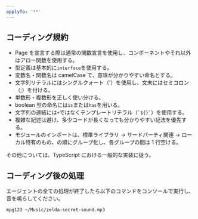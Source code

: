 ```yaml
---
applyTo: '**'
---
```


## コーディング規約

-   Page を宣言する際は通常の関数宣言を使用し、コンポーネントやそれ以外はアロー関数を使用する。
-   型定義は基本的に`interface`を使用する。
-   変数名・関数名は camelCase で、意味が分かりやすい命名とする。
-   文字列リテラルにはシングルクォート（'）を使用し、文末にはセミコロン（;）を付ける。
-   単数形・複数形を正しく使い分ける。
-   boolean 型の命名には`is`または`has`を用いる。
-   文字列の連結には`+`ではなくテンプレートリテラル（`` `${}` ``）を使用する。
-   複雑な記述は避け、多少コードが長くなっても分かりやすい記法を優先する。
-   モジュールのインポートは、標準ライブラリ → サードパーティ関連 → ローカル特有のもの、の順にグループ化し、各グループの間は 1 行空ける。

その他については、TypeScript における一般的な実装に従う。

## コーディング後の処理

エージェントの全ての処理が終了したら以下のコマンドをコンソールで実行し、音を鳴らしてください。

```bash
mpg123 ~/Music/zelda-secret-sound.mp3
```
